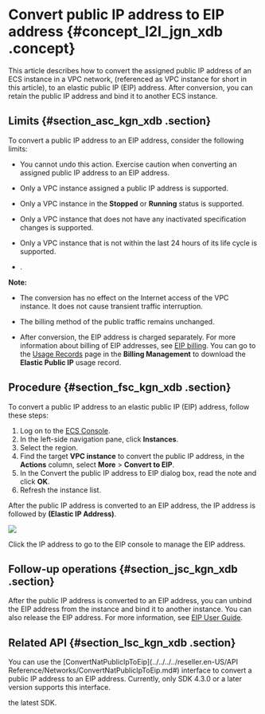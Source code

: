 # Convert public IP address to EIP address {#concept_l2l_jgn_xdb .concept}

This article describes how to convert the assigned public IP address of an ECS instance in a VPC network, \(referenced as VPC instance for short in this article\), to an elastic public IP \(EIP\) address. After conversion, you can retain the public IP address and bind it to another ECS instance.

## Limits {#section_asc_kgn_xdb .section}

To convert a public IP address to an EIP address, consider the following limits:

-   You cannot undo this action. Exercise caution when converting an assigned public IP address to an EIP address.

-   Only a VPC instance assigned a public IP address is supported.

-   Only a VPC instance in the **Stopped** or **Running** status is supported.

-   Only a VPC instance that does not have any inactivated specification changes is supported.

-   Only a VPC instance that is not within the last 24 hours of its life cycle is supported.

-   .


**Note:** 

-   The conversion has no effect on the Internet access of the VPC instance. It does not cause transient traffic interruption.

-   The billing method of the public traffic remains unchanged.

-   After conversion, the EIP address is charged separately. For more information about billing of EIP addresses, see [EIP billing](https://partners-intl.aliyun.com/help/doc-detail/27767.htm). You can go to the [Usage Records](https://partners-intl.console.aliyun.com/#/ecs) page in the **Billing Management** to download the **Elastic Public IP** usage record.


## Procedure {#section_fsc_kgn_xdb .section}

To convert a public IP address to an elastic public IP \(EIP\) address, follow these steps:

1.  Log on to the [ECS Console](https://partners-intl.console.aliyun.com/#/ecs).
2.  In the left-side navigation pane, click **Instances**.
3.  Select the region.
4.  Find the target **VPC instance** to convert the public IP address, in the **Actions** column, select **More** \> **Convert to EIP**.
5.  In the Convert the public IP address to EIP dialog box, read the note and click **OK**.
6.  Refresh the instance list.

After the public IP address is converted to an EIP address, the IP address is followed by **\(Elastic IP Address\)**. 

![](http://static-aliyun-doc.oss-cn-hangzhou.aliyuncs.com/assets/img/9657/15394965045473_en-US.png)

Click the IP address to go to the EIP console to manage the EIP address. 

## Follow-up operations {#section_jsc_kgn_xdb .section}

After the public IP address is converted to an EIP address, you can unbind the EIP address from the instance and bind it to another instance. You can also release the EIP address. For more information, see [EIP User Guide](https://www.alibabacloud.com/help/doc-detail/65203.htm).

## Related API {#section_lsc_kgn_xdb .section}

You can use the [ConvertNatPublicIpToEip](../../../../reseller.en-US/API Reference/Networks/ConvertNatPublicIpToEip.md#) interface to convert a public IP address to an EIP address. Currently, only SDK 4.3.0 or a later version supports this interface.

the latest SDK.


